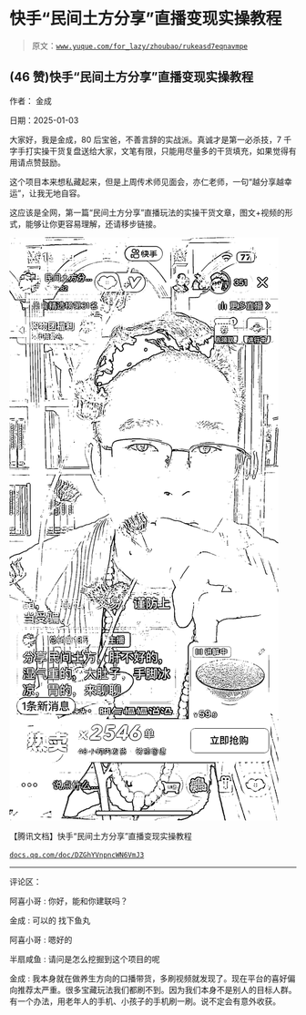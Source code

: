 # 快手“民间土方分享”直播变现实操教程

> 原文：[`www.yuque.com/for_lazy/zhoubao/rukeasd7eqnavmpe`](https://www.yuque.com/for_lazy/zhoubao/rukeasd7eqnavmpe)

## (46 赞)快手“民间土方分享”直播变现实操教程

作者： 金成

日期：2025-01-03

大家好，我是金成，80 后宝爸，不善言辞的实战派。真诚才是第一必杀技，7 千字手打实操干货复盘送给大家，文笔有限，只能用尽量多的干货填充，如果觉得有用请点赞鼓励。

这个项目本来想私藏起来，但是上周传术师见面会，亦仁老师，一句“越分享越幸运”，让我无地自容。

这应该是全网，第一篇“民间土方分享”直播玩法的实操干货文章，图文+视频的形式，能够让你更容易理解，还请移步链接。

![](img/a2ed87bc1f3a5109fee489a950d3ce64.png "None")

【腾讯文档】快手“民间土方分享”直播变现实操教程

[`docs.qq.com/doc/DZGhYVnpncWN6VmJ3`](https://docs.qq.com/doc/DZGhYVnpncWN6VmJ3)

* * *

评论区：

阿喜小哥 : 你好，能和你建联吗？

金成 : 可以的 找下鱼丸

阿喜小哥 : 嗯好的

半扇咸鱼 : 请问是怎么挖掘到这个项目的呢

金成 : 我本身就在做养生方向的口播带货，多刷视频就发现了。现在平台的喜好偏向推荐太严重。很多宝藏玩法我们都刷不到。因为我们本身不是别人的目标人群。
有一个办法，用老年人的手机、小孩子的手机刷一刷。说不定会有意外收获。